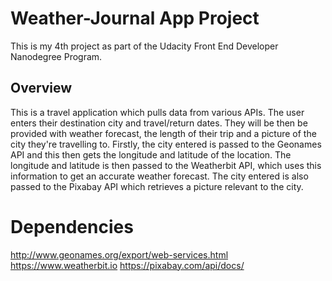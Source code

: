 # Weather-Journal App Project
This is my 4th project as part of the Udacity Front End Developer Nanodegree Program.
## Overview
This is a travel application which pulls data from various APIs. 
The user enters their destination city and travel/return dates. They will be then be provided with weather forecast, the length of their trip and a picture of the city they're travelling to. 
Firstly, the city entered is passed to the Geonames API and this then gets the longitude and latitude of the location. The longitude and latitude is then passed to the Weatherbit API, which uses this information to get an accurate weather forecast. The city entered is also passed to the Pixabay API which retrieves a picture relevant to the city.  

# Dependencies
http://www.geonames.org/export/web-services.html
https://www.weatherbit.io
https://pixabay.com/api/docs/




